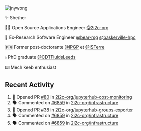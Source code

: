 ![jnywong](https://readme-typing-svg.demolab.com/?font=Intel+One+Mono&size=36&duration=3000&pause=1000&color=6bc46d&vCenter=true&width=170&lines=jnywong)

✨ She/her

👩‍💻 Open Source Applications Engineer [@2i2c-org](https://2i2c.org/)

🐻 Ex-Research Software Engineer [@bear-rsg](https://github.com/bear-rsg) [@baskerville-hpc](https://github.com/baskerville-hpc) 

🇫🇷 Former post-doctorante [@IPGP](https://github.com/IPGP) et [@ISTerre](https://www.isterre.fr/) 

💧 PhD graduate [@CDTFluidsLeeds](https://fluid-dynamics.leeds.ac.uk/) 

⌨️ Mech keeb enthusiast 

## Recent Activity 

<!--START_SECTION:activity-->
1. 💪 Opened PR [#80](undefined) in [2i2c-org/jupyterhub-cost-monitoring](https://github.com/2i2c-org/jupyterhub-cost-monitoring)
2. 🗣 Commented on [#6859](https://github.com/2i2c-org/infrastructure/issues/6859#issuecomment-3431890113) in [2i2c-org/infrastructure](https://github.com/2i2c-org/infrastructure)
3. 💪 Opened PR [#38](undefined) in [2i2c-org/jupyterhub-groups-exporter](https://github.com/2i2c-org/jupyterhub-groups-exporter)
4. 🗣 Commented on [#6859](https://github.com/2i2c-org/infrastructure/issues/6859#issuecomment-3427317615) in [2i2c-org/infrastructure](https://github.com/2i2c-org/infrastructure)
5. 🗣 Commented on [#6859](https://github.com/2i2c-org/infrastructure/issues/6859#issuecomment-3427301632) in [2i2c-org/infrastructure](https://github.com/2i2c-org/infrastructure)
<!--END_SECTION:activity-->

